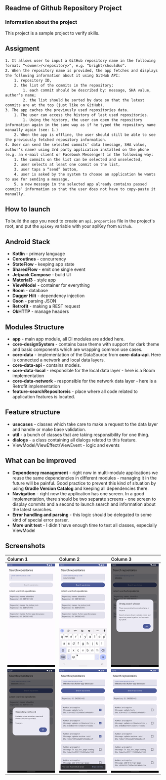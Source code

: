 ## Readme of Github Repository Project

### Information about the project

This project is a sample project to verify skills.

## Assigment

```TEXT
1. It allows user to input a GitHub repository name in the following format: “<owner>/<repository>“, e.g. “bright/shouldko”.
2. When the repository name is provided, the app fetches and displays the following information about it using GitHub API:
    1. repository ID,
    2. the list of the commits in the repository:
        1. each commit should be described by: message, SHA value, author’s name;
        2. the list should be sorted by date so that the latest commits are at the top (just like on GitHub).
3. The app caches the previously used repositories data.
    1. The user can access the history of last used repositories.
        1. Using the history, the user can open the repository information again in the same way as if he typed the repository name manually again (see: 1.)
    2. When the app is offline, the user should still be able to see the previously fetched repository information.
4. User can send the selected commits’ data (message, SHA value, author’s name) using 3rd party application installed on the phone (e.g. an e-mail client or Facebook Messenger) in the following way:
    1. the commits on the list can be selected and unselected,
    2. user selects at least one commit on the list,
    3. user taps a “send” button,
    4. user is asked by the system to choose an application he wants to use for sending a message,
    5. a new message in the selected app already contains passed commits’ information so that the user does not have to copy-paste it manually.

```

## How to launch

To build the app you need to create an `api.properties` file in the project's root, and put
the `apiKey` variable with your apiKey from `Github`.

## Android Stack

- **Kotlin** - primary language
- **Coroutines** - concurrency
- **StateFlow** - keeping app state
- **SharedFlow** - emit one single event
- **Jetpack Compose** - build UI
- **Material3** - style app
- **ViewModel** - container for everything
- **Room** - database
- **Dagger Hilt** - dependency injection
- **Gson** - parsing JSON
- **Retrofit** - making a REST request
- **OkHTTP** - manage headers

## Modules Structure

- **app** - main app module, all DI modules are added here.
- **core-designSystem** - contains base theme with support for dark theme and basic components which
  are wrapping common use cases.
- **core-data** - implementation of the DataSource from **core-data-api**. Here is connected a
  network and local data layers.
- **core-data-api** - contains models.
- **core-data-local** - responsible for the local data layer - here is a Room implementation
- **core-data-network** - responsible for the network data layer - here is a Retrofit implementation
- **feature-searchRepositoreis** - place where all code related to application features is located.

## Feature structure

- **usecases** - classes which take care to make a request to the data layer and handle or make base
  validation.
- **util** - a bunch of classes that are taking responsibility for one thing.
- **dialogs** - a class containing all dialogs related to this feature.
- ViewModel/ViewEffect/ViewEvent - logic and events

## What can be improved

- **Dependency management** - right now in multi-module applications we reuse the same dependencies
  in different modules - managing it in the future will be painful. Good practice to prevent this
  kind of situation by using **Gradle Version Catalog** and keeping all dependencies there.
- **Navigation** - right now the application has one screen. In a good implementation, there should
  be two separate screens - one screen to display commits and a second to launch search and
  information about the latest searches.
- **Error handling and parsing** - this logic should be delegated to some kind of special error
  parser.
- **More unit test** - I didn't have enough time to test all classes, especially ViewModel

## Screenshots

| Column 1                                    | Column 2                                         | Column 3                                       |
|:--------------------------------------------|:-------------------------------------------------|:-----------------------------------------------|
| ![Alt text](screenshots/base_view.png)      | ![Alt text](screenshots/button_enabled_view.png) | ![Alt text](screenshots/error_type_one.png)    |
| ![Alt text](screenshots/error_type_two.png) | ![Alt text](screenshots/selected_commits.png)    | ![Alt text](screenshots/selection_commits.png) |
